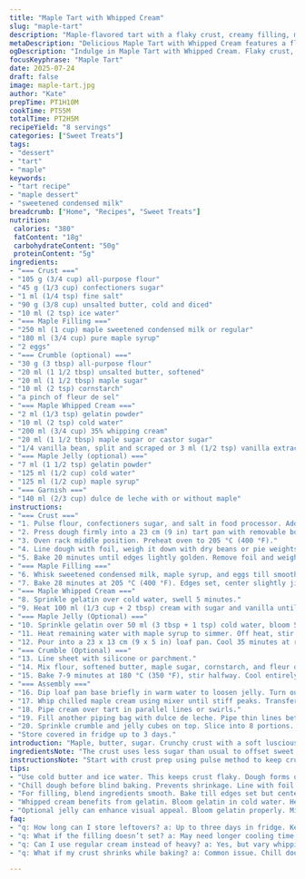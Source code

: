```yaml
---
title: "Maple Tart with Whipped Cream"
slug: "maple-tart"
description: "Maple-flavored tart with a flaky crust, creamy filling, maple crumble and optional jelly cubes. Butter, flour, and confectioners sugar base. Sweetened condensed milk and maple syrup filling with eggs. Optional crumbly topping with corn starch and fleur de sel. Whipped cream folded with gelatin, infused vanilla. Gelée made from maple syrup and gelatin, set before use. Dulce de leche drizzled on top, decorated with whipped cream lines, crumble bits, jelly cubes. Chill well before serving. Keeps refrigerated up to 3 days."
metaDescription: "Delicious Maple Tart with Whipped Cream features a flaky crust and creamy maple filling. Perfect for dessert and gatherings."
ogDescription: "Indulge in Maple Tart with Whipped Cream. Flaky crust, creamy filling, and optional jelly cubes for delightful texture."
focusKeyphrase: "Maple Tart"
date: 2025-07-24
draft: false
image: maple-tart.jpg
author: "Kate"
prepTime: PT1H10M
cookTime: PT55M
totalTime: PT2H5M
recipeYield: "8 servings"
categories: ["Sweet Treats"]
tags:
- "dessert"
- "tart"
- "maple"
keywords:
- "tart recipe"
- "maple dessert"
- "sweetened condensed milk"
breadcrumb: ["Home", "Recipes", "Sweet Treats"]
nutrition: 
 calories: "380"
 fatContent: "18g"
 carbohydrateContent: "50g"
 proteinContent: "5g"
ingredients:
- "=== Crust ==="
- "105 g (3/4 cup) all-purpose flour"
- "45 g (1/3 cup) confectioners sugar"
- "1 ml (1/4 tsp) fine salt"
- "90 g (3/8 cup) unsalted butter, cold and diced"
- "10 ml (2 tsp) ice water"
- "=== Maple Filling ==="
- "250 ml (1 cup) maple sweetened condensed milk or regular"
- "180 ml (3/4 cup) pure maple syrup"
- "2 eggs"
- "=== Crumble (optional) ==="
- "30 g (3 tbsp) all-purpose flour"
- "20 ml (1 1/2 tbsp) unsalted butter, softened"
- "20 ml (1 1/2 tbsp) maple sugar"
- "10 ml (2 tsp) cornstarch"
- "a pinch of fleur de sel"
- "=== Maple Whipped Cream ==="
- "2 ml (1/3 tsp) gelatin powder"
- "10 ml (2 tsp) cold water"
- "200 ml (3/4 cup) 35% whipping cream"
- "20 ml (1 1/2 tbsp) maple sugar or castor sugar"
- "1/4 vanilla bean, split and scraped or 3 ml (1/2 tsp) vanilla extract"
- "=== Maple Jelly (optional) ==="
- "7 ml (1 1/2 tsp) gelatin powder"
- "125 ml (1/2 cup) cold water"
- "125 ml (1/2 cup) maple syrup"
- "=== Garnish ==="
- "140 ml (2/3 cup) dulce de leche with or without maple"
instructions:
- "=== Crust ==="
- "1. Pulse flour, confectioners sugar, and salt in food processor. Add butter cubes. Pulse briefly, pea-sized crumbs form. Add ice water. Pulse once or twice until dough barely comes together. Remove. Knead gently 20 seconds to smooth."
- "2. Press dough firmly into a 23 cm (9 in) tart pan with removable bottom. Spread flat on base and up sides. Prick bottom with fork evenly. Chill 25 minutes."
- "3. Oven rack middle position. Preheat oven to 205 °C (400 °F)."
- "4. Line dough with foil, weigh it down with dry beans or pie weights."
- "5. Bake 20 minutes until edges lightly golden. Remove foil and weights slowly."
- "=== Maple Filling ==="
- "6. Whisk sweetened condensed milk, maple syrup, and eggs till smooth. Pour into shell."
- "7. Bake 28 minutes at 205 °C (400 °F). Edges set, center slightly jiggly. Cool on rack 15 minutes. Refrigerate minimum 3 hours or overnight until firm."
- "=== Maple Whipped Cream ==="
- "8. Sprinkle gelatin over cold water, swell 5 minutes."
- "9. Heat 100 ml (1/3 cup + 2 tbsp) cream with sugar and vanilla until near boil. Off heat, stir in gelatin until dissolved. Add remaining cream. Transfer bowl. Cover, chill 2 1/2 hours until cold."
- "=== Maple Jelly (Optional) ==="
- "10. Sprinkle gelatin over 50 ml (3 tbsp + 1 tsp) cold water, bloom 5 minutes."
- "11. Heat remaining water with maple syrup to simmer. Off heat, stir in gelatin till clear."
- "12. Pour into a 23 x 13 cm (9 x 5 in) loaf pan. Cool 35 minutes at room temp. Refrigerate 1 hour until set."
- "=== Crumble (Optional) ==="
- "13. Line sheet with silicone or parchment."
- "14. Mix flour, softened butter, maple sugar, cornstarch, and fleur de sel to slightly moistened crumbs. Break clumps with fingers on sheet."
- "15. Bake 7-9 minutes at 180 °C (350 °F), stir halfway. Cool entirely."
- "=== Assembly ==="
- "16. Dip loaf pan base briefly in warm water to loosen jelly. Turn out on board. Cut jelly into small cubes."
- "17. Whip chilled maple cream using mixer until stiff peaks. Transfer to piping bag fitted with star or plain tip."
- "18. Pipe cream over tart in parallel lines or swirls."
- "19. Fill another piping bag with dulce de leche. Pipe thin lines between whipped cream lines."
- "20. Sprinkle crumble and jelly cubes on top. Slice into 8 portions. Serve with remaining jelly and crumble on side."
- "Store covered in fridge up to 3 days."
introduction: "Maple, butter, sugar. Crunchy crust with a soft luscious filling. The filling holds a hint of sweetened condensed milk and eggs, twisted with maple syrup for depth. Vanilla-scented whipped cream holds a fragile gelatin texture, giving it body. Optional maple jelly, chilled and cubed, adds texture contrast on the finish. Crumble is sweet and salty with maple sugar and fleur de sel enhancing every bite. Dulce de leche piped over adds richness and a complex caramel note. Make in advance to let flavors meld and keep cool before serving. Rustic yet refined, mix of creamy, crisp, and gelée. If skipping jelly, crumble and cream are enough to carry it."
ingredientsNote: "The crust uses less sugar than usual to offset sweet filling. Use cold butter and cold water to keep crust flaky. Sweetened condensed milk adds silkiness, maple syrup adjusts sweetness and maple flavor intensity. Gelatin in the whipped cream gives sturdy peaks that hold shape without weeping. For extra texture, crumble combines corn starch and fleur de sel to balance sweetness and provide saltiness. Jelly layer optional but gives a refreshing bounce and visual appeal. Dulce de leche of any decent quality – maple-flavored is bonus but regular is fine. Bean weights avoid crust puffing. Vanilla bean preferred but extract works indoors or busy kitchens."
instructionsNote: "Start with crust prep using pulse method to keep crumbly texture, avoid overworking. Chilling crucial before blind baking, also helps prevent shrinkage. Fill and bake until just set to avoid cracking or drying. Cool and refrigerate to firm up. Whip gelatin mixed cream after chilling, gentle folds preserve volume. For jelly, bloom gelatin well and pour gently to avoid bubbles. Crumble bakes fast, watch closely. Final assembly demands steady hands for piping cream and dulce de leche lines. Scatter crisp crumble and cool jelly cubes just before serving for textural contrast. Refrigerate leftovers tightly covered, avoid absorbing fridge smells or drying. Optimal times and temps based on slight buffer from original."
tips:
- "Use cold butter and ice water. This keeps crust flaky. Dough forms quickly with food processor. Pulse flour, sugar, and salt first. Then, add butter."
- "Chill dough before blind baking. Prevents shrinkage. Line with foil and add weights. Bake until edges lightly golden, about 20 minutes."
- "For filling, blend ingredients smooth. Bake till edges set but center jiggles. Cooling on rack helps stabilize. Refrigerate well before serving."
- "Whipped cream benefits from gelatin. Bloom gelatin in cold water. Heat a portion of cream, dissolve gelatin. Then add remaining chilled cream."
- "Optional jelly can enhance visual appeal. Bloom gelatin properly. Mix with hot maple syrup. Pour into pan and cool until set."
faq:
- "q: How long can I store leftovers? a: Up to three days in fridge. Keep covered. Avoid fridge odors being absorbed. Drying out is also a risk."
- "q: What if the filling doesn’t set? a: May need longer cooling time. Or baking temp too low. Check edges should be firm, center jiggle."
- "q: Can I use regular cream instead of heavy? a: Yes, but vary whipping results. Lighter cream won’t hold shape as well. Might need stabilizers."
- "q: What if my crust shrinks while baking? a: Common issue. Chill dough longer. Ensure weights used properly. Avoid overworking the dough."

---
```

